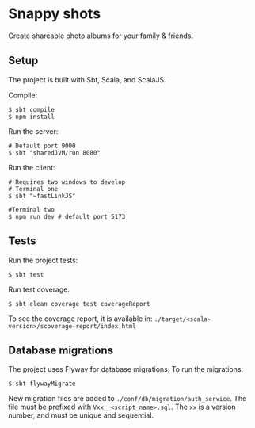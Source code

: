 # Snappy shots

Create shareable photo albums for your family & friends.

## Setup

The project is built with Sbt, Scala, and ScalaJS.

Compile:
```
$ sbt compile
$ npm install
```

Run the server:
```
# Default port 9000
$ sbt "sharedJVM/run 8080"
```

Run the client:
```
# Requires two windows to develop
# Terminal one
$ sbt "~fastLinkJS"

#Terminal two
$ npm run dev # default port 5173
```

## Tests

Run the project tests:
```
$ sbt test
```

Run test coverage:
```
$ sbt clean coverage test coverageReport
```

To see the coverage report, it is available in:
`./target/<scala-version>/scoverage-report/index.html`

## Database migrations

The project uses Flyway for database migrations. To run the migrations:
```
$ sbt flywayMigrate
```

New migration files are added to `./conf/db/migration/auth_service`. The file must be prefixed with `Vxx__<script_name>.sql`. The `xx` is a version number, and must be unique and sequential.
